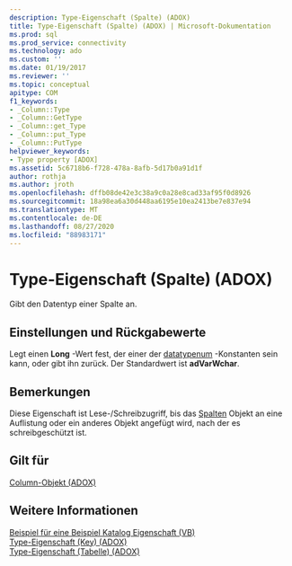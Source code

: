 ```yaml
---
description: Type-Eigenschaft (Spalte) (ADOX)
title: Type-Eigenschaft (Spalte) (ADOX) | Microsoft-Dokumentation
ms.prod: sql
ms.prod_service: connectivity
ms.technology: ado
ms.custom: ''
ms.date: 01/19/2017
ms.reviewer: ''
ms.topic: conceptual
apitype: COM
f1_keywords:
- _Column::Type
- _Column::GetType
- _Column::get_Type
- _Column::put_Type
- _Column::PutType
helpviewer_keywords:
- Type property [ADOX]
ms.assetid: 5c6718b6-f728-478a-8afb-5d17b0a91d1f
author: rothja
ms.author: jroth
ms.openlocfilehash: dffb08de42e3c38a9c0a28e8cad33af95f0d8926
ms.sourcegitcommit: 18a98ea6a30d448aa6195e10ea2413be7e837e94
ms.translationtype: MT
ms.contentlocale: de-DE
ms.lasthandoff: 08/27/2020
ms.locfileid: "88983171"
---
```

# <a name="type-property-column-adox"></a>Type-Eigenschaft (Spalte) (ADOX)
Gibt den Datentyp einer Spalte an.  
  
## <a name="settings-and-return-values"></a>Einstellungen und Rückgabewerte  
 Legt einen **Long** -Wert fest, der einer der [datatypenum](../ado-api/datatypeenum.md) -Konstanten sein kann, oder gibt ihn zurück. Der Standardwert ist **adVarWchar**.  
  
## <a name="remarks"></a>Bemerkungen  
 Diese Eigenschaft ist Lese-/Schreibzugriff, bis das [Spalten](./column-object-adox.md) Objekt an eine Auflistung oder ein anderes Objekt angefügt wird, nach der es schreibgeschützt ist.  
  
## <a name="applies-to"></a>Gilt für  
 [Column-Objekt (ADOX)](./column-object-adox.md)  
  
## <a name="see-also"></a>Weitere Informationen  
 [Beispiel für eine Beispiel Katalog Eigenschaft (VB)](./parentcatalog-property-example-vb.md)   
 [Type-Eigenschaft (Key) (ADOX)](./type-property-key-adox.md)   
 [Type-Eigenschaft (Tabelle) (ADOX)](./type-property-table-adox.md)